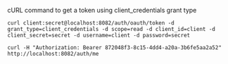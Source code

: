 
cURL command to get a token using client_credentials grant type

    curl client:secret@localhost:8082/auth/oauth/token -d grant_type=client_credentials -d scope=read -d client_id=client -d client_secret=secret -d username=client -d password=secret
    
    curl -H "Authorization: Bearer 872048f3-8c15-4dd4-a20a-3b6fe5aa2a52" http://localhost:8082/auth/me